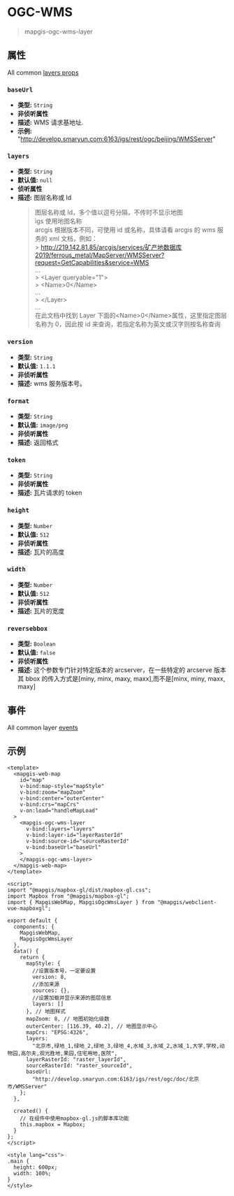 # OGC-WMS

> mapgis-ogc-wms-layer

## 属性

All common [layers props](/zh/api/Layers/README.md#props)

### `baseUrl`

- **类型:** `String`
- **非侦听属性**
- **描述:** WMS 请求基地址.
- **示例:** "http://develop.smaryun.com:6163/igs/rest/ogc/beijing/WMSServer"

### `layers`

- **类型:** `String`
- **默认值:** `null`
- **侦听属性**
- **描述:** 图层名称或 Id
  > 图层名称或 Id，多个值以逗号分隔，不传时不显示地图 <br/>
  > igs 使用地图名称 <br/>
  > arcgis 根据版本不同，可使用 id 或名称，具体请看 arcgis 的 wms 服务的 xml 文档，例如： <br/> > http://219.142.81.85/arcgis/services/矿产地数据库2019/ferrous_metal/MapServer/WMSServer?request=GetCapabilities&service=WMS <br/>
  > ... <br/> > \<Layer queryable="1"\> <br/> > \<Name>0\</Name> <br/>
  > ... <br/> > \</Layer\> <br/>
  > ... <br/>
  > 在此文档中找到 Layer 下面的\<Name\>0\</Name\>属性，这里指定图层名称为 0，因此按 id 来查询，若指定名称为英文或汉字则按名称查询

### `version`

- **类型:** `String`
- **默认值:** `1.1.1`
- **非侦听属性**
- **描述:** wms 服务版本号。

### `format`

- **类型:** `String`
- **默认值:** `image/png`
- **非侦听属性**
- **描述:** 返回格式

### `token`

- **类型:** `String`
- **非侦听属性**
- **描述:** 瓦片请求的 token

### `height`

- **类型:** `Number`
- **默认值:** `512`
- **非侦听属性**
- **描述:** 瓦片的高度

### `width`

- **类型:** `Number`
- **默认值:** `512`
- **非侦听属性**
- **描述:** 瓦片的宽度

### `reversebbox`

- **类型:** `Boolean`
- **默认值:** `false`
- **非侦听属性**
- **描述:** 这个参数专门针对特定版本的 arcserver，在一些特定的 arcserve 版本其 bbox 的传入方式是[miny, minx, maxy, maxx],而不是[minx, miny, maxx, maxy]

## 事件

All common layer [events](/zh/api/Layers/#events)

## 示例

```vue
<template>
  <mapgis-web-map
    id="map"
    v-bind:map-style="mapStyle"
    v-bind:zoom="mapZoom"
    v-bind:center="outerCenter"
    v-bind:crs="mapCrs"
    v-on:load="handleMapLoad"
  >
    <mapgis-ogc-wms-layer
      v-bind:layers="layers"
      v-bind:layer-id="layerRasterId"
      v-bind:source-id="sourceRasterId"
      v-bind:baseUrl="baseUrl"
    >
    </mapgis-ogc-wms-layer>
  </mapgis-web-map>
</template>

<script>
import "@mapgis/mapbox-gl/dist/mapbox-gl.css";
import Mapbox from "@mapgis/mapbox-gl";
import { MapgisWebMap, MapgisOgcWmsLayer } from "@mapgis/webclient-vue-mapboxgl";

export default {
  components: {
    MapgisWebMap,
    MapgisOgcWmsLayer
  },
  data() {
    return {
      mapStyle: {
        //设置版本号，一定要设置
        version: 8,
        //添加来源
        sources: {},
        //设置加载并显示来源的图层信息
        layers: []
      }, // 地图样式
      mapZoom: 8, // 地图初始化级数
      outerCenter: [116.39, 40.2], // 地图显示中心
      mapCrs: "EPSG:4326",
      layers:
        "北京市,绿地_1,绿地_2,绿地_3,绿地_4,水域_3,水域_2,水域_1,大学,学校,动物园,高尔夫,观光胜地,果园,住宅用地,医院",
      layerRasterId: "raster_layerId",
      sourceRasterId: "raster_sourceId",
      baseUrl:
        "http://develop.smaryun.com:6163/igs/rest/ogc/doc/北京市/WMSServer"
    };
  },

  created() {
    // 在组件中使用mapbox-gl.js的脚本库功能
    this.mapbox = Mapbox;
  }
};
</script>

<style lang="css">
.main {
  height: 600px;
  width: 100%;
}
</style>
```

